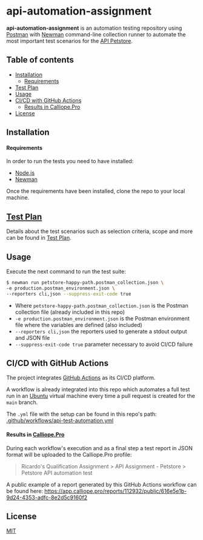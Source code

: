# api-automation-assignment

**api-automation-assignment** is an automation testing repository using [Postman](https://www.postman.com/) with [Newman](https://github.com/postmanlabs/newman) command-line collection runner  to automate the most important test scenarios for the [API Petstore](https://petstore.swagger.io/).

## Table of contents

- [Installation](#installation)
    + [Requirements](#requirements)
- [Test Plan](#-test-plan)
- [Usage](#usage)
- [CI/CD with GitHub Actions](#ci-cd-with-github-actions)
    + [Results in Calliope.Pro](#results-in-calliopepro)
- [License](#license)

## Installation

#### Requirements

In order to run the tests you need to have installed:
- [Node.js](https://nodejs.org/en/download/)
- [Newman](https://github.com/postmanlabs/newman#getting-started)

Once the requirements have been installed, clone the repo to your local machine.

##  [Test Plan](test-plan.md)

Details about the test scenarios such as selection criteria, scope and more can be found in [Test Plan](test-plan.md).

## Usage

Execute the next command to run the test suite:

```bash
$ newman run petstore-happy-path.postman_collection.json \
-e production.postman_environment.json \
--reporters cli,json --suppress-exit-code true
```
- Where `petstore-happy-path.postman_collection.json` is the Postman collection file (already included in this repo)
- `-e production.postman_environment.json` is the Postman environment file where the variables are defined (also included)
- `--reporters cli,json` the reporters used to generate a stdout output and JSON file
- `--suppress-exit-code true` parameter necessary to avoid CI/CD failure

## CI/CD with GitHub Actions

The project integrates [GitHub Actions](https://github.com/features/actions) as its CI/CD platform.

A workflow is already integrated into this repo which automates a full test run in an [Ubuntu](https://ubuntu.com/) virtual machine every time a pull request is created for the `main` branch.

The `.yml` file with the setup can be found in this repo's path: [.github/workflows/api-test-automation.yml](.github/workflows/api-test-automation.yml)

#### Results in [Calliope.Pro](https://www.calliope.pro/)
During each workflow's execution and as a final step a test report in JSON format will be uploaded to the  Calliope.Pro profile:
> Ricardo's Qualification Assignment > API Assignment - Petstore > Petstore API automation test

A public example of a report generated by this GitHub Actions workflow can be found here:
https://app.calliope.pro/reports/112932/public/616e5e1b-9d24-4353-adfc-8e2d5c9160f2

## License
[MIT](https://choosealicense.com/licenses/mit/)
